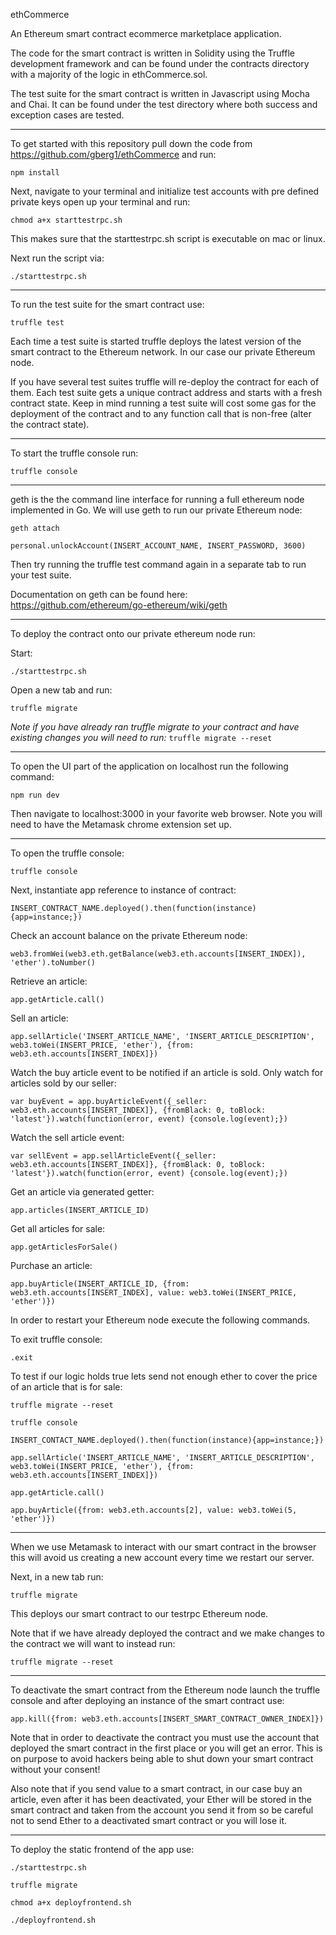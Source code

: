 ethCommerce

An Ethereum smart contract ecommerce marketplace application.

The code for the smart contract is written in Solidity using the Truffle development framework and can be found under the contracts directory with a majority of the logic in ethCommerce.sol.

The test suite for the smart contract is written in Javascript using Mocha and Chai. It can be found under the test directory where both success and exception cases are tested.

**********************************

To get started with this repository pull down the code from https://github.com/gberg1/ethCommerce and run:

`npm install`

Next, navigate to your terminal and initialize test accounts with pre defined private keys open up your terminal and run:

`chmod a+x starttestrpc.sh`

This makes sure that the starttestrpc.sh script is executable on mac or linux.

Next run the script via:

`./starttestrpc.sh`

***********************************

To run the test suite for the smart contract use:

`truffle test`

Each time a test suite is started truffle deploys the latest version of the smart contract to the Ethereum network. In our case our private Ethereum node.

If you have several test suites truffle will re-deploy the contract for each of them. Each test suite gets a unique contract address and starts with a fresh contract state. Keep in mind running a test suite will cost some gas for the deployment of the contract and to any function call that is non-free (alter the contract state).

***********************************

To start the truffle console run:

`truffle console`

***********************************

geth is the the command line interface for running a full ethereum node implemented in Go. We will use geth to run our private Ethereum node:

`geth attach`

`personal.unlockAccount(INSERT_ACCOUNT_NAME, INSERT_PASSWORD, 3600)`

Then try running the truffle test command again in a separate tab to run your test suite.

Documentation on geth can be found here:
https://github.com/ethereum/go-ethereum/wiki/geth

***********************************

To deploy the contract onto our private ethereum node run:

Start:

`./starttestrpc.sh`

Open a new tab and run:

`truffle migrate`

*Note if you have already ran truffle migrate to your contract and have existing changes you will need to run:*
`truffle migrate --reset`

**********************************

To open the UI part of the application on localhost run the following command:

`npm run dev`

Then navigate to localhost:3000 in your favorite web browser. Note you will need to have the Metamask chrome extension set up.

**********************************

To open the truffle console:

`truffle console`

Next, instantiate app reference to instance of contract:

`INSERT_CONTRACT_NAME.deployed().then(function(instance){app=instance;})`

Check an account balance on the private Ethereum node:

`web3.fromWei(web3.eth.getBalance(web3.eth.accounts[INSERT_INDEX]), 'ether').toNumber()`

Retrieve an article:

`app.getArticle.call()`

Sell an article:

`app.sellArticle('INSERT_ARTICLE_NAME', 'INSERT_ARTICLE_DESCRIPTION', web3.toWei(INSERT_PRICE, 'ether'), {from: web3.eth.accounts[INSERT_INDEX]})`

Watch the buy article event to be notified if an article is sold. Only watch for articles sold by our seller:

`var buyEvent = app.buyArticleEvent({_seller: web3.eth.accounts[INSERT_INDEX]}, {fromBlack: 0, toBlock: 'latest'}).watch(function(error, event) {console.log(event);})`

Watch the sell article event:

`var sellEvent = app.sellArticleEvent({_seller: web3.eth.accounts[INSERT_INDEX]}, {fromBlack: 0, toBlock: 'latest'}).watch(function(error, event) {console.log(event);})`

Get an article via generated getter:

`app.articles(INSERT_ARTICLE_ID)`

Get all articles for sale:

`app.getArticlesForSale()`

Purchase an article:

`app.buyArticle(INSERT_ARTICLE_ID, {from: web3.eth.accounts[INSERT_INDEX], value: web3.toWei(INSERT_PRICE, 'ether')})`

In order to restart your Ethereum node execute the following commands.

To exit truffle console:

`.exit`

To test if our logic holds true lets send not enough ether to cover the price of an article that is for sale:

`truffle migrate --reset`

`truffle console`

`INSERT_CONTACT_NAME.deployed().then(function(instance){app=instance;})`

`app.sellArticle('INSERT_ARTICLE_NAME', 'INSERT_ARTICLE_DESCRIPTION', web3.toWei(INSERT_PRICE, 'ether'), {from: web3.eth.accounts[INSERT_INDEX]})`

`app.getArticle.call()`

`app.buyArticle({from: web3.eth.accounts[2], value: web3.toWei(5, 'ether')})`

*********************************

When we use Metamask to interact with our smart contract in the browser this will avoid us creating a new account every time we restart our server.

Next, in a new tab run:

`truffle migrate`

This deploys our smart contract to our testrpc Ethereum node.

Note that if we have already deployed the contract and we make changes to the contract we will want to instead run:

`truffle migrate --reset`

*********************************

To deactivate the smart contract from the Ethereum node launch the truffle console and after deploying an instance of the smart contract use:

`app.kill({from: web3.eth.accounts[INSERT_SMART_CONTRACT_OWNER_INDEX]})`

Note that in order to deactivate the contract you must use the account that deployed the smart contract in the first place or you will get an error. This is on purpose to avoid hackers being able to shut down your smart contract without your consent!

Also note that if you send value to a smart contract, in our case buy an article, even after it has been deactivated, your Ether will be stored in the smart contract and taken from the account you send it from so be careful not to send Ether to a deactivated smart contract or you will lose it.

*********************************

To deploy the static frontend of the app use:

`./starttestrpc.sh`

`truffle migrate`

`chmod a+x deployfrontend.sh`

`./deployfrontend.sh`
